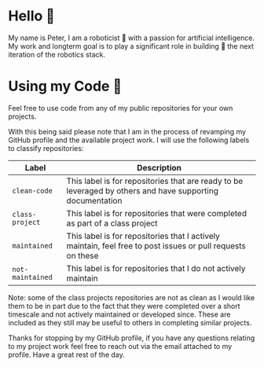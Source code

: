 # Hello 👋
My name is Peter, I am a roboticist 🤖 with a passion for artificial intelligence. My work and longterm goal is to play a significant role in building 🔧 the next iteration of the robotics stack.

# Using my Code 👾
Feel free to use code from any of my public repositories for your own projects. 

With this being said please note that I am in the process of revamping my GitHub profile and the available project work. I will use the following labels to classify repositories: 


| **Label**        | **Description**  |
| ----------- | ----------- |
| `clean-code` | This label is for repositories that are ready to be leveraged by others and have supporting documentation |
| `class-project` | This label is for repositories that were completed as part of a class project |
| `maintained` |  This label is for repositories that I actively maintain, feel free to post issues or pull requests on these |
| `not-maintained` | This label is for repositories that I do not actively maintain |


Note: some of the class projects repositories are not as clean as I would like them to be in part due to the fact that they were completed over a short timescale and not actively maintained or developed since. These are included as they still may be useful to others in completing similar projects.

Thanks for stopping by my GitHub profile, if you have any questions relating to my project work feel free to reach out via the email attached to my profile. Have a great rest of the day.
